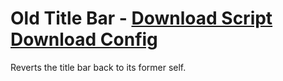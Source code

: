 # Old Title Bar - [Download Script](https://raw.githubusercontent.com/mwittrien/BetterDiscordAddons/master/PluginsV2/OldTitleBar/index.js) [Download Config](https://raw.githubusercontent.com/mwittrien/BetterDiscordAddons/master/PluginsV2/OldTitleBar/config.json)

Reverts the title bar back to its former self.
